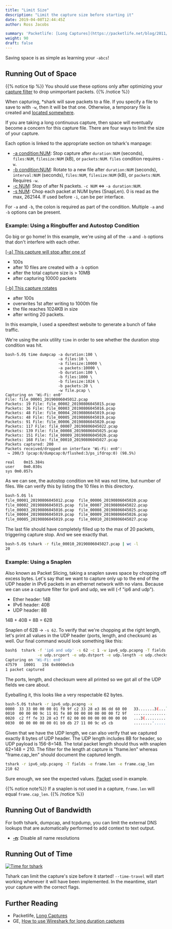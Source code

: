 ```yaml
---
title: "Limit Size"
description: "Limit the capture size before starting it"
date: 2019-04-08T12:44:45Z
author: Ross Jacobs

summary: 'Packetlife: [Long Captures](https://packetlife.net/blog/2011/mar/9/long-term-traffic-capture-wireshark/)'
weight: 90
draft: false
---
```


Saving space is as simple as learning your `-abcs`!

## Running Out of Space

{{% notice tip %}}
You should use these options only after optimizing your [capture filter](/capture/capture_filters) to drop unimportant packets.
{{% /notice %}}

When capturing, \*shark will save packets to a file. If you specify a file to save to with `-w`, then it will be that one. Otherwise, a temporary file is created and [located somewhere](/capture/dumpcap/#finding-the-generated-temporary-file).

If you are taking a long continuous capture, then space will eventually become a
concern for this capture file. There are four ways to limit the size of your capture.

Each option is linked to the appropriate section on tshark's manpage:

* [-a condition:NUM](https://www.wireshark.org/docs/man-pages/tshark.html#a-capture-autostop-condition): Stop capture after `duration:NUM` (seconds), `files:NUM`, `filesize:NUM` (kB), or `packets:NUM`. `files` condition requires `-w`.
* [-b condition:NUM](https://www.wireshark.org/docs/man-pages/tshark.html#b-capture-ring-buffer-option): Rotate to a new file after `duration:NUM` (seconds), `interval:NUM` (seconds), `files:NUM`, `filesize:NUM` (kB), or `packets:NUM`. Requires `-w`.
* [-c NUM](https://www.wireshark.org/docs/man-pages/tshark.html#c-capture-packet-count): Stop of after N packets. `-c NUM` <=> `-a duration:NUM`.
* [-s NUM](https://www.wireshark.org/docs/man-pages/tshark.html#s-capture-snaplen): Chop each packet at NUM bytes (SnapLen). 0 is read as the max, 262144. If used before `-i`, can be per interface.

For `-a` and `-b`, the colon is required as part of the condition. Multiple `-a` and `-b` options can be present.

### Example: Using a Ringbuffer and Autostop Condition

Go big or go home! In this example, we're using all of the `-a` and `-b` options that don't interfere with each other.

<u>[-a] This capture will stop after one of</u>

* 100s
* after 10 files are created with a `-b` option
* after the total capture size is > 10MB
* after capturing 10000 packets

<u>[-b] This capture rotates</u>

* after 100s
* overwrites 1st after writing to 1000th file
* the file reaches 1024KB in size
* after writing 20 packets.

In this example, I used a speedtest website to generate a bunch of fake traffic.

We're using the unix utility `time` in order to see whether the duration stop condition was hit.

```
bash-5.0$ time dumpcap -a duration:100 \
                       -a files:10 \
                       -a filesize:10000 \
                       -a packets:10000 \
                       -b duration:100 \
                       -b files:1000 \
                       -b filesize:1024 \
                       -b packets:20 \
                       -w file.pcap \
Capturing on 'Wi-Fi: en0'
File: file_00001_20190806045012.pcap
Packets: 19 File: file_00002_20190806045015.pcap
Packets: 36 File: file_00003_20190806045016.pcap
Packets: 48 File: file_00004_20190806045019.pcap
Packets: 48 File: file_00005_20190806045019.pcap
Packets: 91 File: file_00006_20190806045020.pcap
Packets: 117 File: file_00007_20190806045022.pcap
Packets: 139 File: file_00008_20190806045025.pcap
Packets: 151 File: file_00009_20190806045026.pcap
Packets: 168 File: file_00010_20190806045027.pcap
Packets captured: 200
Packets received/dropped on interface 'Wi-Fi: en0':
 ↪ 200/3 (pcap:0/dumpcap:0/flushed:3/ps_ifdrop:0) (98.5%)

real	0m15.384s
user	0m0.030s
sys	0m0.057s
```

As we can see, the autostop condition we hit was not time, but number of files.
We can verify this by listing the 10 files in this directory.

```bash
bash-5.0$ ls
file_00001_20190806045012.pcap	file_00006_20190806045020.pcap
file_00002_20190806045015.pcap	file_00007_20190806045022.pcap
file_00003_20190806045016.pcap	file_00008_20190806045025.pcap
file_00004_20190806045019.pcap	file_00009_20190806045026.pcap
file_00005_20190806045019.pcap	file_00010_20190806045027.pcap
```

The last file should have completely filled up to the max of 20 packets, triggering capture stop.
And we see exactly that.

```bash
bash-5.0$ tshark -r file_00010_20190806045027.pcap | wc -l
20
```

### Example: Using a Snaplen

Also known as Packet Slicing, taking a snaplen saves space by chopping off excess bytes. Let's say that we want to capture only up to the end of the UDP header in IPv6 packets in an ethernet network with no vlans. Because we can use a capture filter for ipv6 and udp, we will (-f "ip6 and udp").

* Ether header: 14B
* IPv6 header: 40B
* UDP header: 8B

14B + 40B + 8B = 62B

Snaplen of 62B -> `-s 62`. To verify that we're chopping at the right length, let's print all values in the UDP header (ports, length, and checksum) as well.
Our final command would look something like this:

```bash
bash$  tshark -f 'ip6 and udp' -s 62 -c 1 -w ipv6_udp.pcapng -T fields \
              -e udp.srcport -e udp.dstport -e udp.length -e udp.checksum
Capturing on 'Wi-Fi: en0'
47579   10001	156 0x0000e5cb
1 packet captured
```

The ports, length, and checksum were all printed so we got all of the UDP fields we care about.

Eyeballing it, this looks like a very respectable 62 bytes.

```bash
bash-5.0$ tshark -r ipv6_udp.pcapng -x
0000  33 33 00 00 00 01 f0 9f c2 33 28 e3 86 dd 60 00   33.......3(...`.
0010  00 00 00 9c 11 01 fe 80 00 00 00 00 00 00 f2 9f   ................
0020  c2 ff fe 33 28 e3 ff 02 00 00 00 00 00 00 00 00   ...3(...........
0030  00 00 00 00 00 01 b9 db 27 11 00 9c e5 cb         ........'.....
```

Given that we have the UDP length, we can also verify that we captured exactly 8 bytes of UDP header. The UDP length includes 8B for header, so UDP payload is 156-8=148. The total packet length should thus with snaplen 62+148 = 210. The filter for the length at capture is "frame.len" whereas "frame.cap_len" should document the captured length.

```bash
tshark -r ipv6_udp.pcapng -T fields -e frame.len -e frame.cap_len
210	62
```

Sure enough, we see the expected values. [Packet](https://dl.dropboxusercontent.com/s/8d2dfcbgxtozlq9/ipv6_udp_snaplen.pcapng) used in example.

{{% notice note%}}
If a snaplen is not used in a capture, `frame.len` will equal `frame.cap_len`.
{{% /notice %}}

## Running Out of Bandwidth

For both tshark, dumpcap, and tcpdump, you can limit the external DNS lookups that are automatically performed to add context to text output.

* <u>**-n**</u>: Disable all name resolutions

## Running Out of Time

<a href="https://xkcd.com/716/"><img src="https://dl.dropboxusercontent.com/s/q2m2y80cf3pdtp5/time_for_tshark.jpg" alt="Time for tshark"></a>

Tshark can limit the capture's size before it started! `--time-travel` will start working whenever it will have been implemented.
In the meantime, start your capture with the correct flags.

## Further Reading

* Packetlife, [Long Captures](https://packetlife.net/blog/2011/mar/9/long-term-traffic-capture-wireshark/)
* GE, [How to use Wireshark for long duration captures](https://digitalsupport.ge.com/communities/en_US/Article/How-to-use-Wireshark-for-long-duration-captures)
